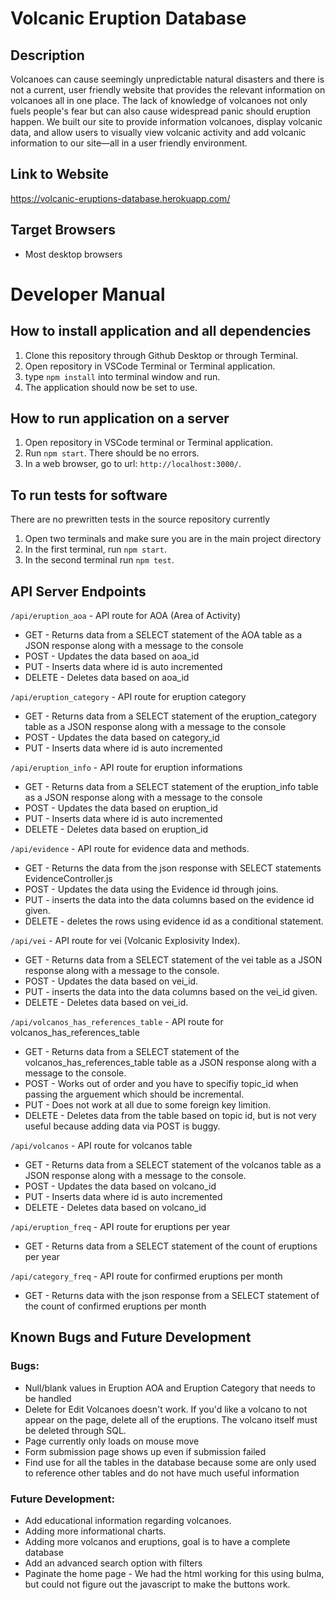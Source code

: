 # Volcanic Eruption Database

## Description
Volcanoes can cause seemingly unpredictable natural disasters and there is not a current, user friendly website that provides the relevant information on volcanoes all in one place. The lack of knowledge of volcanoes not only fuels people's fear but can also cause widespread panic should eruption happen. We built our site to provide information volcanoes, display volcanic data, and allow users to visually view volcanic activity and add volcanic information to our site—all in a user friendly environment.

## Link to Website
https://volcanic-eruptions-database.herokuapp.com/

## Target Browsers
* Most desktop browsers

# Developer Manual
## How to install application and all dependencies
1. Clone this repository through Github Desktop or through Terminal.
2. Open repository in VSCode Terminal or Terminal application.
3. type ```npm install``` into terminal window and run.
4. The application should now be set to use.

## How to run application on a server
1. Open repository in VSCode terminal or Terminal application.
2. Run ```npm start```. There should be no errors.
3. In a web browser, go to url: ```http://localhost:3000/```.

## To run tests for software
There are no prewritten tests in the source repository currently
1. Open two terminals and make sure you are in the main project directory
2. In the first terminal, run ```npm start```.
3. In the second terminal run ```npm test```.

## API Server Endpoints
  ```/api/eruption_aoa``` - API route for AOA (Area of Activity)
  * GET - Returns data from a SELECT statement of the AOA table as a JSON response along with a message to the console
  * POST - Updates the data based on aoa_id
  * PUT - Inserts data where id is auto incremented
  * DELETE - Deletes data based on aoa_id

  ```/api/eruption_category``` - API route for eruption category
  * GET - Returns data from a SELECT statement of the eruption_category table as a JSON response along with a message to the console
  * POST - Updates the data based on category_id
  * PUT - Inserts data where id is auto incremented
  
   ```/api/eruption_info``` - API route for eruption informations
  * GET - Returns data from a SELECT statement of the eruption_info table as a JSON response along with a message to the console
  * POST - Updates the data based on eruption_id
  * PUT - Inserts data where id is auto incremented
  * DELETE - Deletes data based on eruption_id
  
  `/api/evidence` - API route for evidence data and methods.
  * GET - Returns the data from the json response with SELECT statements EvidenceController.js
  * POST - Updates the data using the Evidence id through joins.
  * PUT - inserts the data into the data columns based on the evidence id given.
  * DELETE - deletes the rows using evidence id as a conditional statement.

  `/api/vei` - API route for vei (Volcanic Explosivity Index).
  * GET - Returns data from a SELECT statement of the vei table as a JSON response along with a message to the console.
  * POST - Updates the data based on vei_id.
  * PUT - inserts the data into the data columns based on the vei_id given.
  * DELETE - Deletes data based on vei_id.

  `/api/volcanos_has_references_table` - API route for volcanos_has_references_table
  * GET - Returns data from a SELECT statement of the volcanos_has_references_table table as a JSON response along with a message to the console.
  * POST - Works out of order and you have to specifiy topic_id when passing the arguement which should be incremental.
  * PUT - Does not work at all due to some foreign key limition.
  * DELETE - Deletes data from the table based on topic id, but is not very useful because adding data via POST is buggy.
  
  `/api/volcanos` - API route for volcanos table
  * GET - Returns data from a SELECT statement of the volcanos table as a JSON response along with a message to the console.
  * POST - Updates the data based on volcano_id
  * PUT - Inserts data where id is auto incremented
  * DELETE - Deletes data based on volcano_id

`/api/eruption_freq` - API route for eruptions per year
  * GET - Returns data from a SELECT statement of the count of eruptions per year

`/api/category_freq` - API route for confirmed eruptions per month
  * GET - Returns data with the json response from a SELECT statement of the count of confirmed eruptions per month



  
## Known Bugs and Future Development
### Bugs:
- Null/blank values in Eruption AOA and Eruption Category that needs to be handled
- Delete for Edit Volcanoes doesn't work. If you'd like a volcano to not appear on the page, delete all of the eruptions. The volcano itself must be deleted through SQL.
- Page currently only loads on mouse move
- Form submission page shows up even if submission failed
- Find use for all the tables in the database because some are only used to reference other tables and do not have much useful information

### Future Development: 
* Add educational information regarding volcanoes.
* Adding more informational charts.
* Adding more volcanos and eruptions, goal is to have a complete database
* Add an advanced search option with filters
* Paginate the home page - We had the html working for this using bulma, but could not figure out the javascript to make the buttons work. 
